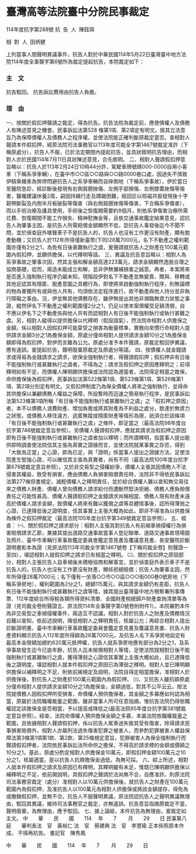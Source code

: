 # 臺灣高等法院臺中分院民事裁定
114年度抗字第288號
抗  告  人  陳鈺琪


相  對  人  田炳健



上列當事人間聲明異議事件，抗告人對於中華民國114年5月22日臺灣臺中地方法院114年度全事聲字第6號所為裁定提起抗告，本院裁定如下：
### 主　文
抗告駁回。
抗告訴訟費用由抗告人負擔。
### 理　由
一、按關於假扣押聲請之裁定，得為抗告。抗告法院為裁定前，應使債權人及債務人有陳述意見之機會。民事訴訟法第528 條第1項、第2項定有明文。揆其立法意旨乃為保障債權人及債務人之程序權，並使法院能正確判斷原裁定當否。查相對人聲請本件假扣押，經原法院司法事務官以113年度司裁全字第1467號裁定准許（下稱原處分），抗告人不服，已於法定期間內提起抗告，並具狀敘明抗告理由，而相對人亦於民國114年7月11日具狀陳述意見，合先敘明。
二、相對人聲請假扣押意旨略以：抗告人於113年2月24日10時44分許，駕駛車牌號碼000-0000自用小客車（下稱系爭車輛），在臺中市○○區○○路與○○路0000巷口處，因過失不慎致伊騎乘機車為煞停閃避抗告人之系爭車輛而自摔倒地（下稱系爭事故），伊於當日至醫院急診，經診斷後發現有右側肩膀挫傷、左側手部擦傷、左側膝蓋挫傷等傷害，醫囑建議休養2周，嗣因持續行走及蹲踞困難，經回診以核磁共振發現後十字韌帶斷裂及内側半月板破裂等傷害（與右側肩膀挫傷等傷害，下合稱系爭傷害），而以手術治療及護具使用，手術後之恢復期需要約9個月，則依系爭傷害治療所需花費、恢復期間不能工作損失、精神慰撫金等，且依交通事故鑑定結果意見，認抗告人為肇事主因，是抗告人所需賠償金額顯然不低，詎抗告人事發後迄今不聞不問，並於偵查庭外嗆聲車子不是抗告人的，抗告人也沒有工作更沒有財產，顯有脫產動機；又抗告人於112年所得僅新臺幣(下同)28萬7000元，名下不動產之權利範圍亦僅有2分之1，為免有日後甚難執行之虞，爰聲請就抗告人之財產在100萬元範圍內假扣押，並願供擔保，以代釋明等語。
三、異議及抗告意旨略以：相對人為系爭事故之肇事次因，然其主張和解金額高達223萬元，請求金額顯然逸脫合理之協商基礎，從而，兩造未能成立和解，並非伊無彌補損害之誠意。再者，本案將來是否進入強制執行程序仍屬未知，現階段伊對名下不動產並無變賣、贈與、移轉或其他足認其有隱匿、脫產意圖之具體行為，即使將來啟動強制執行程序，則無論標的物為單獨所有或與他人共有，均須依法定程序進行，故不動產與他人持分並非執行障礙之事由。況，伊並無其他債務存在，雖伊無提出其他非瀕臨無資力狀態之事證，縱然伊名下不動產之權利範圍僅2分之1，仍足以使本案債權受足額清償，自不應以伊名下之不動產係與他人共有而認相對人有日後不能強制執行或執行甚難之虞。另，相對人縱得以提供擔保以代釋明（假設語氣），然法院命相對人供擔保之金額，係以相對人因假扣押可能蒙受之損害為衡量標準，實務向來慣行命相對人提供請求金額3分之1為擔保金額，原處分僅命相對人提供請求金額10分之1為擔保金額即得為假扣押，對伊而言難為公允。原處分准予本件聲請，原裁定駁回伊異議，應有違誤。爰提起抗告，聲明廢棄原裁定及原處分等語。
四、按債權人就金錢請求或得易為金錢請求之請求，欲保全強制執行者，得聲請假扣押；假扣押非有日後不能強制執行或甚難執行之虞者，不得為之；請求及假扣押之原因應釋明之；前項釋明如有不足，而債權人陳明願供擔保或法院認為適當者，法院得定相當之擔保，命供擔保後為假扣押，民事訴訟法第522條第1項、第523條第1項、第526條第1項、第2項分別定有明文。又假扣押制度乃為保全債權人將來之強制執行，並得命其供擔保以兼顧債務人權益之保障，所設暫時而迅速之簡易執行程序，是民事訴訟法第523條第1項所稱「有日後不能強制執行或甚難執行之虞」之「假扣押之原因」者，本不以債務人浪費財產、增加負擔或將其財產為不利益之處分，致達於無資力之狀態，或債務人移住遠方、逃匿無蹤或隱匿財產等情形為限，祇須合於該條項「有日後不能強制執行或甚難執行之虞」之條件，即足當之（最高法院98年度台抗字第746號裁定意旨參照）。另債權人聲請假扣押，應就其請求及假扣押之原因即有日後不能強制執行或甚難執行之虞者加以釋明；而所謂釋明，指當事人提出能供即時調查使法院信其主張為真實之證據而言，並使法院就某事實之存否，得到「大致為正當」之心證，即為已足，與「證明」係當事人提出之證據方法，足使法院產生堅強心證，可以確信其主張為真實者，尚有不同（最高法院100年度台抗字第678號裁定意旨參照）。又於非交易型之侵權紛爭，債權人主張其因債務人不法侵害其權益，致受有損害，應由債務人負損害賠償責任時，法院非不得依民事訴訟法第277條但書規定，減輕債權人之釋明責任，並於綜合債權人難以查知無交易往來之債務人財產、債權人曾向債務人請求給付而遭斷然堅決拒絕、債務人應負賠償責任之可能性甚高、債權人聲請假扣押之金錢請求尚稱相當、債務人現有財產未遠高於債權人請求金額，致債權人將來有難以獲償之虞等具體情事後，認所得薄弱之心證，已達降低後之證明度，信其事實上主張大概為如此，即非不得准為以供擔保為條件之假扣押裁定（最高法院105年度台抗字第349號裁定意旨參照）。
五、經查：
㈠、關於假扣押之請求部分：相對人主張其對抗告人有前揭車禍侵權行為損害賠償請求乙節，業據其提出道路交通事故當事人登記聯單、道路交通事故現場圖及照片、臺中市車輛行車事故鑑定委員會鑑定意見書及覆議意見書、長安醫院診斷證明書影本為證（見原法院113年司裁全字第1467號卷【下稱司裁全卷】附聲證一至四），堪認相對人就假扣押之請求已有相當之釋明。
㈡、關於假扣押之原因部分，相對人主張抗告人自車禍後未積極協商和解事宜，並於偵查庭外表示車子不是抗告人的，抗告人也沒有工作更沒有財產，顯係拒絕賠償；抗告人為肇事主因，然年所得僅28萬7000元；名下僅有一坐落○○市○○區○○○街000巷0號房地（下稱系爭房地），權利範圍為2分之1，總額115萬元，與其請求金額仍有差距，抗告人有日後不能強制執行或甚難執行之虞等情，據其提出臺灣臺中地方檢察署刑事傳票、112年度綜合所得稅各類所得資料清單、全國財產稅總歸戶財產查詢清單等為證（見司裁全卷附聲證五、原法院114年全事聲字第0號卷附附件1）。本院審酌本件為非交易型之車禍侵權事件，兩造互不認識，相對人對於抗告人之財產及債務情況自難以查知，依前述說明，降低相對人之釋明責任，核屬公允；再綜合相對人提出診斷證明書、臺中市車輛行車事故鑑定委員會鑑定意見書及覆議意見書、抗告人財產資料顯示抗告人112年度所得額為28萬7000元，及抗告人名下系爭房地設定有最高本金限額加總約620萬元抵押權，抗告人就系爭房地應有部分為2分之1，及系爭事故發生迄今已逾年餘，抗告人迄未賠償相對人等情，足使法院就相對日後不能強制執行或甚難執行之虞，獲得薄弱之心證信其事實上主張大概如此，且已達降低後之證明度，堪認相對人就本件假扣押之原因已為薄弱之釋明。相對人並已陳明願供擔保以補釋明之不足，則依前揭規定及說明，法院自得定相當擔保，准相對人於供擔保後，對抗告人之財產於100萬元範圍內為假扣押。
㈢、又抗告人雖抗辯原處分僅命相對人提供請求金額10分之1為擔保金，金額過低，對其不公平云云。按法院就債務人因假扣押所受損害，命債權人預供擔保者，其金額之多寡應如何認為相當，原屬於法院職權裁量之範圍，雖非當事人所可任意指摘，惟抗告法院仍得依職權認定該擔保金是否相當，予以提高或降低之(最高法院85年度台抗字第381號裁定意旨參照）。經查，法院命債權人預供擔保金額之多寡，本屬法院依職權裁量之範圍，且依據相對人聲請假扣押，係以抗告人駕車過失致其受有傷害，除得請求民事損害賠償外，相對人亦屬刑法過失傷害犯罪之被害人，而參酌犯罪被害人權益保障法第3條第1項第1款、第2款、第25條規定意旨，犯罪被害人為保全強制執行而聲請假扣押者，法院依民事訴訟法所命供之擔保，不得高於請求標的金額或價額之10分之1。基此，原處分酌定相對人供擔保金10萬元，即假扣押金額100萬元之10分之1，核屬適當。是以抗告人抗辯擔保金過低，為無可採。
六、綜上所述，相對人就本件假扣押之請求及原因已有釋明，其釋明雖有未足，惟既已陳明願供擔保以補釋明之不足，依前開說明，其假扣押之聲請於法尚無不合，自應准許。則原法院司法事務官裁定（處分）准相對人以10萬元供擔保後，就抗告人之財產在100萬元範圍內為假扣押，及准抗告人以100萬元為相對人供擔保或將該金額提存，得免為或撤銷假扣押，並無不合。抗告人不服聲明異議，原法院認抗告人之聲明異議無理由，駁回其異議，維持司法事務官之裁定，亦無違誤。抗告意旨指摘原裁定不當，聲明廢棄，為無理由，應予駁回。
七、據上論結，本件抗告為無理由，爰裁定如主文。
中　　華　　民　　國　　114 　年　　7 　　月　　29　　日
民事第八庭　　審判長法　官　黃裕仁
法　官　蔡建興
法　官　李慧瑜
正本係照原本作成。
不得再抗告。
書記官　陳秀鳳

中　　華　　民　　國　　114 　年　　7 　　月　　29　　日

